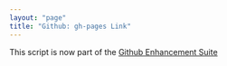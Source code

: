 ```yaml
---
layout: "page"
title: "Github: gh-pages Link"
---
```

This script is now part of the
[Github Enhancement Suite](http://github.com/skratchdot/github-enhancement-suite)
